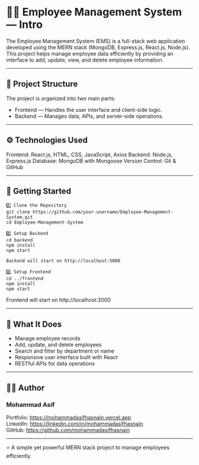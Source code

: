 # 👨‍💼 Employee Management System — Intro

The Employee Management System (EMS) is a full-stack web application developed using the MERN stack (MongoDB, Express.js, React.js, Node.js).
This project helps manage employee data efficiently by providing an interface to add, update, view, and delete employee information.

---

## 📁 Project Structure

The project is organized into two main parts:
- Frontend — Handles the user interface and client-side logic.
- Backend — Manages data, APIs, and server-side operations.



---

## ⚙️ Technologies Used

Frontend: React.js, HTML, CSS, JavaScript, Axios
Backend: Node.js, Express.js
Database: MongoDB with Mongoose
Version Control: Git & GitHub

---

## 🚀 Getting Started

```
1️⃣ Clone the Repository
git clone https://github.com/your-username/Employee-Management-System.git
cd Employee-Management-System

2️⃣ Setup Backend
cd backend
npm install
npm start

Backend will start on http://localhost:5000

3️⃣ Setup Frontend
cd ../frontend
npm install
npm start
```

Frontend will start on http://localhost:3000

---

## 🧠 What It Does

- Manage employee records
- Add, update, and delete employees
- Search and filter by department or name
- Responsive user interface built with React
- RESTful APIs for data operations

---

## 🧑‍💻 Author

### Mohammad Asif
Portfolio: https://mohammadasifhasnain.vercel.app    
LinkedIn: https://linkedin.com/in/mohammadasifhasnain    
GitHub: https://github.com/mohammadasifhasnain    

---

⭐ A simple yet powerful MERN stack project to manage employees efficiently.
